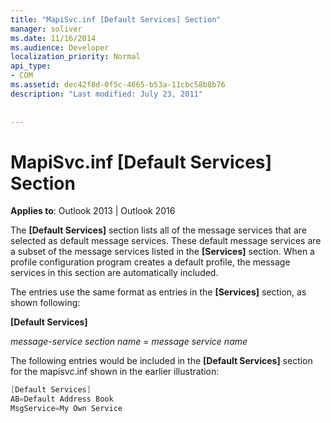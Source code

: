 ```yaml
---
title: "MapiSvc.inf [Default Services] Section"
manager: soliver
ms.date: 11/16/2014
ms.audience: Developer
localization_priority: Normal
api_type:
- COM
ms.assetid: dec42f8d-0f5c-4665-b53a-11cbc58b8b76
description: "Last modified: July 23, 2011"
 
 
---
```


# MapiSvc.inf [Default Services] Section

  
  
**Applies to**: Outlook 2013 | Outlook 2016 
  
The **[Default Services]** section lists all of the message services that are selected as default message services. These default message services are a subset of the message services listed in the **[Services]** section. When a profile configuration program creates a default profile, the message services in this section are automatically included. 
  
The entries use the same format as entries in the **[Services]** section, as shown following: 
  
 **[Default Services]**
  
 _message-service section name_ =  _message service name_
  
The following entries would be included in the **[Default Services]** section for the mapisvc.inf shown in the earlier illustration: 
  
```cpp
[Default Services]
AB=Default Address Book
MsgService=My Own Service

```


